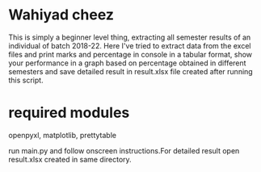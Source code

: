 # Wahiyad cheez

This is simply a beginner level thing, extracting all semester results of an individual of batch 2018-22.
Here I've tried to extract data from the excel files and print marks and percentage in console in a tabular format, show your performance in a graph based on percentage obtained in different semesters and save detailed result in result.xlsx file created after running this script. 

# required modules
  openpyxl, 
  matplotlib, 
  prettytable
  
run main.py and follow onscreen instructions.For detailed result open result.xlsx created in same directory.
